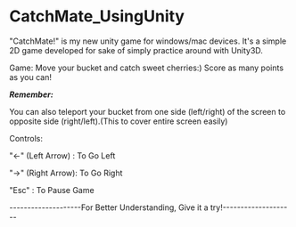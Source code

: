 # CatchMate_UsingUnity
"CatchMate!" is my new unity game for windows/mac devices. It's a simple 2D game developed for sake of simply practice around with Unity3D.

Game:
Move your bucket and catch sweet cherries:)
Score as many points as you can!

***Remember:***

You can also teleport your bucket from one side (left/right) of the screen to opposite side (right/left).(This to cover entire screen easily)

Controls:

"←" (Left Arrow) : To Go Left

"→" (Right Arrow): To Go Right

"Esc"            : To Pause Game

--------------------For Better Understanding, Give it a try!--------------------
